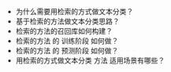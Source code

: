 - 为什么需要用检索的方式做文本分类？
- 基于检索的方法做文本分类思路？
- 检索的方法的召回库如何构建？
- 检索的方法 的 训练阶段 如何做？
- 检索的方法 的 预测阶段 如何做？
- 用检索的方式做文本分类 方法 适用场景有哪些？